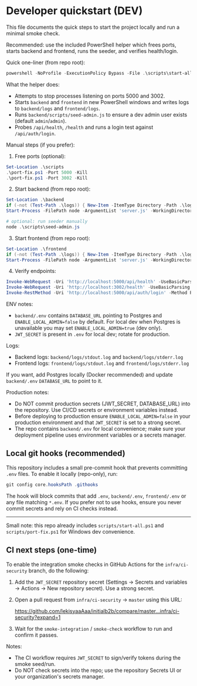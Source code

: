 # Developer quickstart (DEV)

This file documents the quick steps to start the project locally and run a minimal smoke check.

Recommended: use the included PowerShell helper which frees ports, starts backend and frontend, runs the seeder, and verifies health/login.

Quick one-liner (from repo root):

```powershell
powershell -NoProfile -ExecutionPolicy Bypass -File .\scripts\start-all.ps1 -NoInstall -Verbose
```

What the helper does:
- Attempts to stop processes listening on ports 5000 and 3002.
- Starts `backend` and `frontend` in new PowerShell windows and writes logs to `backend/logs` and `frontend/logs`.
- Runs `backend/scripts/seed-admin.js` to ensure a dev admin user exists (default `admin`/`admin`).
- Probes `/api/health`, `/health` and runs a login test against `/api/auth/login`.

Manual steps (if you prefer):

1. Free ports (optional):

```powershell
Set-Location .\scripts
.\port-fix.ps1 -Port 5000 -Kill
.\port-fix.ps1 -Port 3002 -Kill
```

2. Start backend (from repo root):

```powershell
Set-Location .\backend
if (-not (Test-Path .\logs)) { New-Item -ItemType Directory -Path .\logs | Out-Null }
Start-Process -FilePath node -ArgumentList 'server.js' -WorkingDirectory (Get-Location) -RedirectStandardOutput ..\backend\logs\stdout.log -RedirectStandardError ..\backend\logs\stderr.log -WindowStyle Hidden

# optional: run seeder manually
node .\scripts\seed-admin.js
```

3. Start frontend (from repo root):

```powershell
Set-Location .\frontend
if (-not (Test-Path .\logs)) { New-Item -ItemType Directory -Path .\logs | Out-Null }
Start-Process -FilePath node -ArgumentList 'server.js' -WorkingDirectory (Get-Location) -RedirectStandardOutput ..\frontend\logs\stdout.log -RedirectStandardError ..\frontend\logs\stderr.log -WindowStyle Hidden
```

4. Verify endpoints:

```powershell
Invoke-WebRequest -Uri 'http://localhost:5000/api/health' -UseBasicParsing
Invoke-WebRequest -Uri 'http://localhost:3002/health' -UseBasicParsing
Invoke-RestMethod -Uri 'http://localhost:5000/api/auth/login' -Method POST -Body (@{username='admin'; password='admin'} | ConvertTo-Json) -ContentType 'application/json'
```

ENV notes:
- `backend/.env` contains `DATABASE_URL` pointing to Postgres and `ENABLE_LOCAL_ADMIN=false` by default. For local dev when Postgres is unavailable you may set `ENABLE_LOCAL_ADMIN=true` (dev only).
- `JWT_SECRET` is present in `.env` for local dev; rotate for production.

Logs:
- Backend logs: `backend/logs/stdout.log` and `backend/logs/stderr.log`
- Frontend logs: `frontend/logs/stdout.log` and `frontend/logs/stderr.log`

If you want, add Postgres locally (Docker recommended) and update `backend/.env` `DATABASE_URL` to point to it.

Production notes:
- Do NOT commit production secrets (JWT_SECRET, DATABASE_URL) into the repository. Use CI/CD secrets or environment variables instead.
- Before deploying to production ensure `ENABLE_LOCAL_ADMIN=false` in your production environment and that `JWT_SECRET` is set to a strong secret.
- The repo contains `backend/.env` for local convenience; make sure your deployment pipeline uses environment variables or a secrets manager.

Local git hooks (recommended)
--------------------------------
This repository includes a small pre-commit hook that prevents committing `.env` files.
To enable it locally (repo-only), run:

```powershell
git config core.hooksPath .githooks
```

The hook will block commits that add `.env`, `backend/.env`, `frontend/.env` or any file matching `*.env`.
If you prefer not to use hooks, ensure you never commit secrets and rely on CI checks instead.

---
Small note: this repo already includes `scripts/start-all.ps1` and `scripts/port-fix.ps1` for Windows dev convenience.

CI next steps (one-time)
-----------------------
To enable the integration smoke checks in GitHub Actions for the `infra/ci-security` branch, do the following:

1. Add the `JWT_SECRET` repository secret (Settings → Secrets and variables → Actions → New repository secret). Use a strong secret.
2. Open a pull request from `infra/ci-security` → `master` using this URL:

	https://github.com/lekisyaaAaa/initialb2b/compare/master...infra/ci-security?expand=1

3. Wait for the `smoke-integration` / `smoke-check` workflow to run and confirm it passes.

Notes:
- The CI workflow requires `JWT_SECRET` to sign/verify tokens during the smoke seed/run.
- Do NOT check secrets into the repo; use the repository Secrets UI or your organization's secrets manager.
